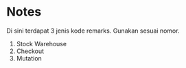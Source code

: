 # Notes


Di sini terdapat 3 jenis kode remarks\. Gunakan sesuai nomor.
1. Stock Warehouse
2. Checkout
3. Mutation
